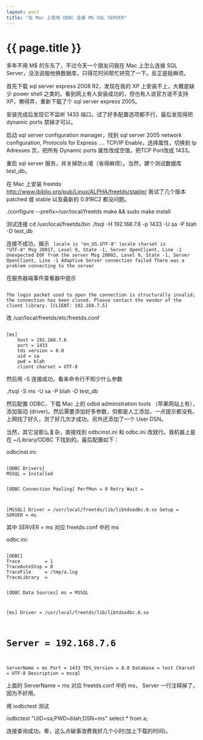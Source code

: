 ```yaml
---
layout: post
title: "在 Mac 上使用 ODBC 连接 MS SQL SERVER"
---
```


# {{ page.title }}

多年不用 M$ 的东东了，不过今天一个朋友问我在 Mac 上怎么连接 SQL Server，没法说服他换数据库，只得花时间帮忙研究了一下。反正是挺麻烦。

首先下载 sql server express 2008 R2，发现在我的 XP 上安装不上，大概是缺少 power shell 之类的。看到网上有人安装成功的，但也有人说官方说不支持 XP，懒得弄，重新下载了个 sql server express 2005。

安装完成后发现它不监听 1433 端口。试了好多配置选项都不行，最后发现得把 dynamic ports 禁掉才可以。

启动 sql server configuration manager，找到 sql server 2005 network configuration, Protocols for Express .... TCP/IP Enable，选择属性，切换到 Ip Adresses 页，把所有 Dynamic ports 属性改成空值，把TCP Port改成 1433。

重启 sql server 服务，并关掉防火墙（省得麻烦）。当然，建个测试数据库 test_db。

在 Mac 上安装 freetds <http://www.ibiblio.org/pub/Linux/ALPHA/freetds/stable/> 我试了几个版本 patched 或 stable 以及最新的 0.91RC2 都没问题。

  ./configure --prefix=/usr/local/freetds
  make && sudo make install

测试连接
  cd /usr/local/freetds/bin
  ./tsql -H 192.168.7.6 -p 1433 -U sa -P blah -D test_db

连接不成功，揭示
<code>
 locale is "en_US.UTF-8"
locale charset is "UTF-8"
Msg 20017, Level 9, State -1, Server OpenClient, Line -1
Unexpected EOF from the server
Msg 20002, Level 9, State -1, Server OpenClient, Line -1
Adaptive Server connection failed
There was a problem connecting to the server
</code>

在服务器端事件查看器中提示

<code>
The login packet used to open the connection is structurally invalid; the connection has been closed. Please contact the vendor of the client library. [CLIENT: 192.168.7.5]
</code>

改 /usr/local/freetds/etc/freetds.conf

<code>
[ms]
	host = 192.168.7.6
	port = 1433
	tds version = 8.0
	uid = sa
	pwd = blah
	client charset = UTF-8
</code>

然后用 -S 连接成功，看来命令行不知少什么参数

  ./tsql -S ms -U sa -P blah -D test_db

然后配置 ODBC，下载 Mac 上的 odbd administration tools （苹果网站上有），添加驱动 (driver)。然后需要添加好多参数，但都是人工添加，一点提示都没有。上网找了好久，测了好几次才成功。另外还添加了一个 User DSN。

当然，其它没那么复杂，直接找到 odbcinst.ini 和 odbc.ini 改就行。我机器上是在 ~/Library/ODBC 下找到的。最后配置如下：

odbcinst.ini:

<code>
[ODBC Drivers]
MSSQL = Installed

[ODBC Connection Pooling]
PerfMon    = 0
Retry Wait = 

[MSSQL]
Driver = /usr/local/freetds/lib/libtdsodbc.0.so
Setup  = 
SERVER = ms
</code>

其中 SERVER = ms 对应 freetds.conf 中的 ms


odbc.ini:

<code>
[ODBC]
Trace         = 1
TraceAutoStop = 0
TraceFile     = /tmp/a.log
TraceLibrary  = 

[ODBC Data Sources]
ms = MSSQL

[ms]
Driver      = /usr/local/freetds/lib/libtdsodbc.0.so
# Server      = 192.168.7.6
ServerName  = ms
Port        = 1433
TDS_Version = 8.0
Database    = test
Charset     = UTF-8
Description = mssql
</code>

上面的 ServerName = ms 对应 freetds.conf 中的 ms， Server 一行注释掉了，因为不好用。

用 iodbctest 测试

  iodbctest "UID=sa;PWD=blah;DSN=ms"
  select * from a;

连接查询成功。晕，这么点破事浪费我好几个小时(加上下载的时间)。
